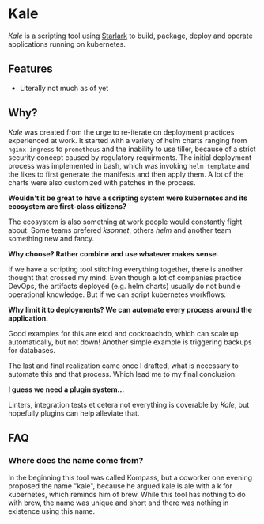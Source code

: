 # Kale

_Kale_ is a scripting tool using [Starlark](https://github.com/google/starlark-go) to build, package, deploy and operate applications running on kubernetes.

## Features

* Literally not much as of yet

## Why?

_Kale_ was created from the urge to re-iterate on deployment practices experienced at work. 
It started with a variety of helm charts ranging from `nginx-ingress` to `prometheus` and the inability to use tiller, because of a strict security concept caused by regulatory requirments. The initial deployment process was implemented in bash, which was invoking `helm template` and the likes to first generate the manifests and then apply them. A lot of the charts were also customized with patches in the process.

__Wouldn't it be great to have a scripting system were kubernetes and its ecosystem are first-class citizens?__

The ecosystem is also something at work people would constantly fight about. Some teams prefered _ksonnet_, others _helm_ and another team something new and fancy.

__Why choose? Rather combine and use whatever makes sense.__

If we have a scripting tool stitching everything together, there is another thought that crossed my mind. Even though a lot of companies practice DevOps, the artifacts deployed (e.g. helm charts) usually do not bundle operational knowledge. But if we can script kubernetes workflows:

__Why limit it to deployments? We can automate every process around the application.__

Good examples for this are etcd and cockroachdb, which can scale up automatically, but not down! Another simple example is triggering backups for databases.

The last and final realization came once I drafted, what is necessary to automate this and that process. Which lead me to my final conclusion:

__I guess we need a plugin system...__

Linters, integration tests et cetera not everything is coverable by _Kale_, but hopefully plugins can help alleviate that.


## FAQ

### Where does the name come from?

In the beginning this tool was called Kompass, but a coworker one evening proposed the name "kale", because he argued kale is ale with a k for kubernetes, which reminds him of brew. While this tool has nothing to do with brew, the name was unique and short and there was nothing in existence using this name.
